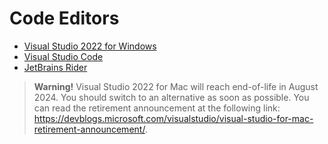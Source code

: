 # Code Editors
- [Visual Studio 2022 for Windows](vs.md)
- [Visual Studio Code](code.md)
- [JetBrains Rider](rider.md)

> **Warning!** Visual Studio 2022 for Mac will reach end-of-life in August 2024. You should switch to an alternative as soon as possible. You can read the retirement announcement at the following link: https://devblogs.microsoft.com/visualstudio/visual-studio-for-mac-retirement-announcement/.
